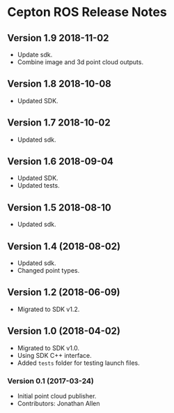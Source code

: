# Cepton ROS Release Notes

## Version 1.9 2018-11-02
* Update sdk.
* Combine image and 3d point cloud outputs.

## Version 1.8 2018-10-08
* Updated SDK.

## Version 1.7 2018-10-02
* Updated sdk.

## Version 1.6 2018-09-04
* Updated SDK.
* Updated tests.

## Version 1.5 2018-08-10
* Updated sdk.

## Version 1.4 (2018-08-02)
* Updated sdk.
* Changed point types.

## Version 1.2 (2018-06-09)
* Migrated to SDK v1.2.

## Version 1.0 (2018-04-02)
* Migrated to SDK v1.0.
* Using SDK C++ interface.
* Added `tests` folder for testing launch files.

### Version 0.1 (2017-03-24)
* Initial point cloud publisher.
* Contributors: Jonathan Allen
